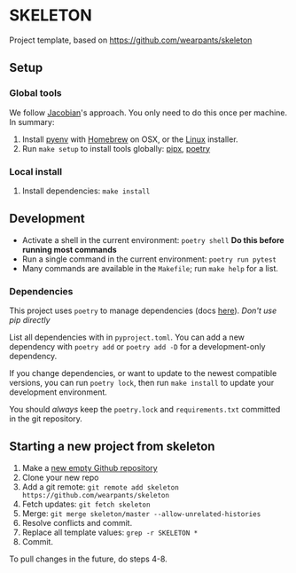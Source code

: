 # SKELETON

Project template, based on https://github.com/wearpants/skeleton

## Setup

### Global tools

We follow [Jacobian](https://jacobian.org/2019/nov/11/python-environment-2020/)'s approach. You
only need to do this once per machine. In summary:

1. Install [pyenv](https://github.com/pyenv/pyenv) with [Homebrew](https://github.com/pyenv/pyenv/#homebrew-on-macos)
on OSX, or the [Linux](https://github.com/pyenv/pyenv-installer) installer.
2. Run `make setup` to install tools globally: [pipx](https://pipxproject.github.io/pipx/), [poetry](https://python-poetry.org/docs/)

### Local install

1. Install dependencies: `make install`

## Development

- Activate a shell in the current environment: `poetry shell` **Do this before running most commands**
- Run a single command in the current environment: `poetry run pytest`
- Many commands are available in the `Makefile`; run `make help` for a list.

### Dependencies

This project uses `poetry` to manage dependencies (docs [here](https://python-poetry.org/docs/)).
*Don't use pip directly*

List all dependencies with in `pyproject.toml`. You can add a new dependency with `poetry add` or
`poetry add -D` for a development-only dependency.

If you change dependencies, or want to update to the newest compatible versions,
you can run `poetry lock`, then run `make install` to update your development environment.

You should *always* keep the `poetry.lock` and `requirements.txt` committed in the git repository.

## Starting a new project from skeleton

1. Make a [new empty Github repository](https://github.com/new/import)
2. Clone your new repo
3. Add a git remote: `git remote add skeleton https://github.com/wearpants/skeleton`
4. Fetch updates: `git fetch skeleton`
5. Merge: `git merge skeleton/master --allow-unrelated-histories`
6. Resolve conflicts and commit.
7. Replace all template values: `grep -r SKELETON *`
8. Commit.

To pull changes in the future, do steps 4-8.
